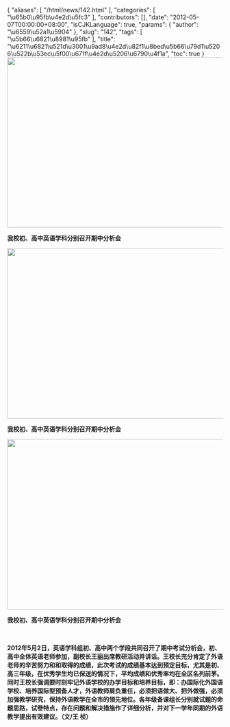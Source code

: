 {
    "aliases": [
        "/html/news/142.html"
    ],
    "categories": [
        "\u65b0\u95fb\u4e2d\u5fc3"
    ],
    "contributors": [],
    "date": "2012-05-07T00:00:00+08:00",
    "isCJKLanguage": true,
    "params": {
        "author": "\u6559\u52a1\u5904"
    },
    "slug": "142",
    "tags": [
        "\u5b66\u6821\u8981\u95fb"
    ],
    "title": "\u6211\u6821\u521d\u3001\u9ad8\u4e2d\u82f1\u8bed\u5b66\u79d1\u5206\u522b\u53ec\u5f00\u671f\u4e2d\u5206\u6790\u4f1a",
    "toc": true
}
**<img
    src="https://cdn.tfls.online/mirror/full/4da048f0ef9c90882bd4ed85159025c20b9e2f58.jpg"
    style="display:block;margin-left:auto;margin-right:auto;"
    decoding="async"
    fetchpriority="auto"
    loading="lazy"
    height="397"
    width="600"
/>**

**我校初、高中英语学科分别召开期中分析会**

**<img
    src="https://cdn.tfls.online/mirror/full/15da9a72e00daa4608e5dc4fd1b2c2d2eadd665c.jpg"
    style="display:block;margin-left:auto;margin-right:auto;"
    decoding="async"
    fetchpriority="auto"
    loading="lazy"
    height="397"
    width="600"
/>**

**我校初、高中英语学科分别召开期中分析会**

**<img
    src="https://cdn.tfls.online/mirror/full/02b5c547422aca2c22e4011e29b5f27e438e1461.jpg"
    style="display:block;margin-left:auto;margin-right:auto;"
    decoding="async"
    fetchpriority="auto"
    loading="lazy"
    height="397"
    width="600"
/>**

**我校初、高中英语学科分别召开期中分析会**

 

**2012年5月2日，英语学科组初、高中两个学段共同召开了期中考试分析会，初、高中全体英语老师参加，副校长王丽出席教研活动并讲话。王校长充分肯定了外语老师的辛苦努力和和取得的成绩，此次考试的成绩基本达到预定目标，尤其是初、高三年级，在优秀学生均已保送的情况下，平均成绩和优秀率均在全区名列前茅。同时王校长强调要时刻牢记外语学校的办学目标和培养目标，即：办国际化外国语学校、培养国际型预备人才，外语教师肩负重任，必须把语做大、把外做强，必须加强教学研究，保持外语教学在全市的领先地位。各年级备课组长分别就试题的命题思路，试卷特点，存在问题和解决措施作了详细分析，并对下一学年同期的外语教学提出有效建议。（文/王 桢）**

